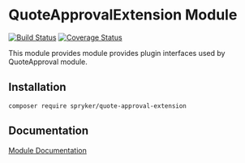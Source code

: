 # QuoteApprovalExtension Module
[![Build Status](https://travis-ci.org/spryker/QuoteApprovalExtension.svg)](https://travis-ci.org/spryker/QuoteApprovalExtension)
[![Coverage Status](https://coveralls.io/repos/github/spryker/QuoteApprovalExtension/badge.svg)](https://coveralls.io/github/spryker/QuoteApprovalExtension)

This module provides module provides plugin interfaces used by QuoteApproval module.

## Installation

```
composer require spryker/quote-approval-extension
```

## Documentation

[Module Documentation](https://academy.spryker.com/developing_with_spryker/module_guide/modules.html)
